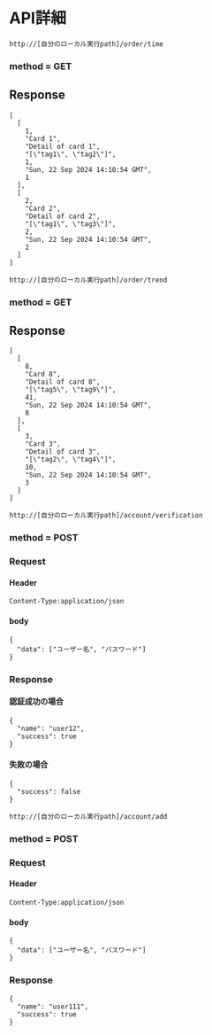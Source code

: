 # API詳細

`http://[自分のローカル実行path]/order/time`
### method = GET
## Response
```
[
  [
    1,
    "Card 1",
    "Detail of card 1",
    "[\"tag1\", \"tag2\"]",
    1,
    "Sun, 22 Sep 2024 14:10:54 GMT",
    1
  ],
  [
    2,
    "Card 2",
    "Detail of card 2",
    "[\"tag1\", \"tag3\"]",
    2,
    "Sun, 22 Sep 2024 14:10:54 GMT",
    2
  ]
]
```

`http://[自分のローカル実行path]/order/trend`
### method = GET
## Response
```
[
  [
    8,
    "Card 8",
    "Detail of card 8",
    "[\"tag5\", \"tag9\"]",
    41,
    "Sun, 22 Sep 2024 14:10:54 GMT",
    8
  ],
  [
    3,
    "Card 3",
    "Detail of card 3",
    "[\"tag2\", \"tag4\"]",
    10,
    "Sun, 22 Sep 2024 14:10:54 GMT",
    3
  ]
]
```
`http://[自分のローカル実行path]/account/verification`
### method = POST
### Request
#### Header
```
Content-Type:application/json
```
#### body
```
{
  "data": ["ユーザー名", "パスワード"]
}
```
### Response
#### 認証成功の場合
```
{
  "name": "user12",
  "success": true
}
```
#### 失敗の場合
```
{
  "success": false
}
```
`http://[自分のローカル実行path]/account/add`
### method = POST
### Request
#### Header
```
Content-Type:application/json
```
#### body
```
{
  "data": ["ユーザー名", "パスワード"]
}
```
### Response
```
{
  "name": "user111",
  "success": true
}
```
